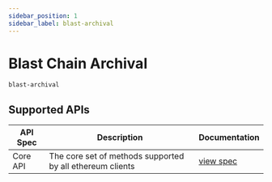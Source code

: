```yaml
---
sidebar_position: 1
sidebar_label: blast-archival
---
```


# Blast Chain Archival

`blast-archival`

## Supported APIs

| API Spec | Description                                               | Documentation                  |
| -------- | --------------------------------------------------------- | ------------------------------ |
| Core API | The core set of methods supported by all ethereum clients | [view spec](../specs/core-api) |
